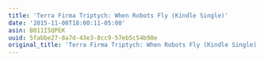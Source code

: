 ```yaml
---
title: 'Terra Firma Triptych: When Robots Fly (Kindle Single)'
date: '2015-11-08T18:00:11-05:00'
asin: B011I5QPEK
uuid: 5fabbe27-8a7d-43e3-8cc9-57eb5c54b98e
original_title: 'Terra Firma Triptych: When Robots Fly (Kindle Single)'
---
```


